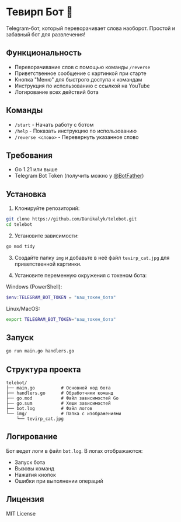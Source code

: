 # Тевирп Бот 🤖

Telegram-бот, который переворачивает слова наоборот. Простой и забавный бот для развлечения!

## Функциональность

- Переворачивание слов с помощью команды `/reverse`
- Приветственное сообщение с картинкой при старте
- Кнопка "Меню" для быстрого доступа к командам
- Инструкция по использованию с ссылкой на YouTube
- Логирование всех действий бота

## Команды

- `/start` - Начать работу с ботом
- `/help` - Показать инструкцию по использованию
- `/reverse <слово>` - Перевернуть указанное слово

## Требования

- Go 1.21 или выше
- Telegram Bot Token (получить можно у [@BotFather](https://t.me/botfather))

## Установка

1. Клонируйте репозиторий:
```bash
git clone https://github.com/Danikalyk/telebot.git
cd telebot
```

2. Установите зависимости:
```bash
go mod tidy
```

3. Создайте папку `img` и добавьте в неё файл `tevirp_cat.jpg` для приветственной картинки.

4. Установите переменную окружения с токеном бота:

Windows (PowerShell):
```powershell
$env:TELEGRAM_BOT_TOKEN = "ваш_токен_бота"
```

Linux/MacOS:
```bash
export TELEGRAM_BOT_TOKEN="ваш_токен_бота"
```

## Запуск

```bash
go run main.go handlers.go
```

## Структура проекта

```
telebot/
├── main.go          # Основной код бота
├── handlers.go      # Обработчики команд
├── go.mod           # Файл зависимостей Go
├── go.sum           # Хеши зависимостей
├── bot.log          # Файл логов
└── img/             # Папка с изображениями
    └── tevirp_cat.jpg
```

## Логирование

Бот ведет логи в файл `bot.log`. В логах отображаются:
- Запуск бота
- Вызовы команд
- Нажатия кнопок
- Ошибки при выполнении операций

## Лицензия

MIT License
